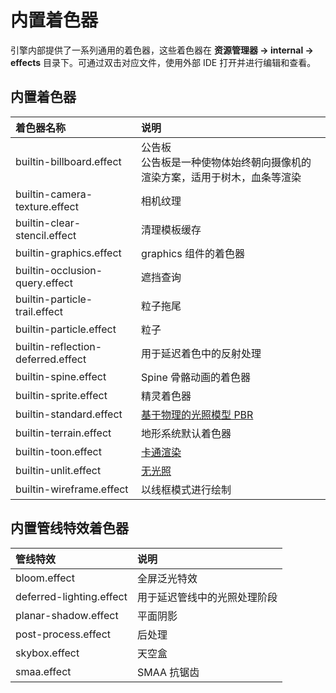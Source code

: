 # 内置着色器

引擎内部提供了一系列通用的着色器，这些着色器在 **资源管理器 -> internal -> effects** 目录下。可通过双击对应文件，使用外部 IDE 打开并进行编辑和查看。

## 内置着色器

| 着色器名称 | 说明 |
| :---| :----|
| builtin-billboard.effect           | 公告板<br>公告板是一种使物体始终朝向摄像机的渲染方案，适用于树木，血条等渲染
| builtin-camera-texture.effect      | 相机纹理
| builtin-clear-stencil.effect       | 清理模板缓存
| builtin-graphics.effect| graphics 组件的着色器
| builtin-occlusion-query.effect     | 遮挡查询
| builtin-particle-trail.effect      | 粒子拖尾
| builtin-particle.effect            | 粒子
| builtin-reflection-deferred.effect | 用于延迟着色中的反射处理
| builtin-spine.effect               | Spine 骨骼动画的着色器
| builtin-sprite.effect              | 精灵着色器
| builtin-standard.effect            | [基于物理的光照模型 PBR](effect-builtin-pbr.md)
| builtin-terrain.effect             | 地形系统默认着色器
| builtin-toon.effect                | [卡通渲染](effect-builtin-toon.md)
| builtin-unlit.effect               | [无光照](effect-builtin-unlit.md)
| builtin-wireframe.effect           | 以线框模式进行绘制

## 内置管线特效着色器

| 管线特效                 | 说明        |
| :----------------------- | :---------- |
| bloom.effect             | 全屏泛光特效           |
| deferred-lighting.effect | 用于延迟管线中的光照处理阶段  |
| planar-shadow.effect     | 平面阴影    |
| post-process.effect      | 后处理      |
| skybox.effect            | 天空盒      |
| smaa.effect              | SMAA 抗锯齿 |
